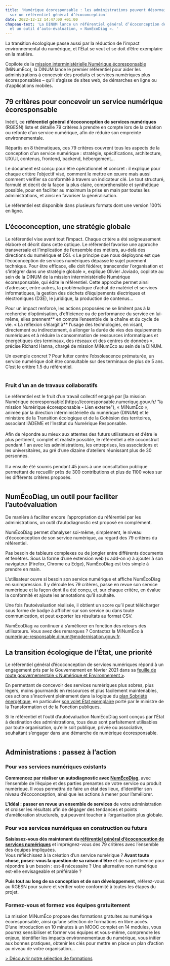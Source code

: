 ```yaml
---
title: 'Numérique écoresponsable : les administrations peuvent désormais s’appuyer
  sur un référentiel général d’écoconception'
date: 2022-12-12 14:47:00 +01:00
chapeau-text: 'La DINUM lance un référentiel général d’écoconception de services numériques
  et un outil d’auto-évaluation, « NumÉcoDiag ». '
---
```


La transition écologique passe aussi par la réduction de l’impact environnemental du numérique, et l’État se veut et se doit d’être exemplaire en la matière.

Copilote de la [mission interministérielle Numérique écoresponsable](https://ecoresponsable.numerique.gouv.fr/ "mission interministérielle Numérique écoresponsable - Lien externe") (MiNumÉco), la DINUM lance le premier référentiel pour aider les administrations à concevoir des produits et services numériques plus écoresponsables – qu’il s’agisse de sites web, de démarches en ligne ou d’applications mobiles.

## 79 critères pour concevoir un service numérique écoresponsable

Inédit, ce **référentiel général d'écoconception de services numériques** (RGESN) liste et détaille 79 critères à prendre en compte lors de la création ou refonte d’un service numérique, afin de réduire son empreinte environnementale.

Répartis en 8 thématiques, ces 79 critères couvrent tous les aspects de la conception d’un service numérique : stratégie, spécifications, architecture, UX/UI, contenus, frontend, backend, hébergement…

Le document est conçu pour être opérationnel et concret : il explique pour chaque critère l’objectif visé, comment le mettre en œuvre mais aussi comment vérifier sa conformité à travers un indicateur clé. Le tout structuré, formulé et décrit de la façon la plus claire, compréhensible et synthétique possible, pour en faciliter au maximum la prise en main par toutes les administrations, et ainsi en favoriser la généralisation.

Le référentiel est disponible dans plusieurs formats dont une version 100% en ligne.

## L’écoconception, une stratégie globale

Le référentiel vise avant tout l’impact. Chaque critère a été soigneusement élaboré et décrit dans cette optique. Le référentiel favorise une approche transversale et l’implication de l’ensemble des métiers, au-delà des directions du numérique et DSI. « Le principe que nous déployons est que l’écoconception de services numériques dépasse le sujet purement technique. Pour être efficace, elle doit fédérer, transcender l’organisation et s’intégrer dans une stratégie globale », explique Olivier Joviado, copilote au sein de la DINUM de la mission interministérielle Numérique écoresponsable, qui édite le référentiel. Cette approche permet ainsi d’adresser, entre autres, la problématique d’achat de matériel et services informatiques, la gestion des déchets d’équipements électriques et électroniques (D3E), le juridique, la production de contenus...

Pour un impact renforcé, les actions proposées ne se limitent pas à la recherche d’optimisation, d’efficience ou de performance du service en lui-même, elles prennent** en compte l’ensemble de la chaîne et du cycle de vie. « La réflexion s’élargit à** l’usage des technologies, en visant, directement ou indirectement, à allonger la durée de vies des équipements numériques et à réduire la consommation de ressources informatiques et énergétiques des terminaux, des réseaux et des centres de données », précise Richard Hanna, chargé de mission MiNumÉco au sein de la DINUM.

Un exemple concret ? Pour lutter contre l’obsolescence prématurée, un service numérique doit être consultable sur des terminaux de plus de 5 ans. C’est le critère 1.5 du référentiel.

<div class="encadre noir" style="margin-bottom:40px"><h3 style="margin-top: 40px;">Fruit d’un an de travaux collaboratifs</h3>
<p>Le référentiel est le fruit d’un travail collectif engagé par [la mission Numérique écoresponsable](https://ecoresponsable.numerique.gouv.fr/ "la mission Numérique écoresponsable - Lien externe"), « MiNumÉco », animée par la direction interministérielle du numérique (DINUM) et le ministère de la Transition écologique et de la Cohésion des territoires, associant l’ADEME et l’Institut du Numérique Responsable.<br>
<br>Afin de répondre au mieux aux attentes des futurs utilisateurs et d’être le plus pertinent, complet et réaliste possible, le référentiel a été coconstruit pendant 1 an avec les administrations, les entreprises, les associations et les universitaires, au gré d’une dizaine d’ateliers réunissant plus de 30 personnes.
<br>
<br>Il a ensuite été soumis pendant 45 jours à une consultation publique permettant de recueillir près de 300 contributions et plus de 1100 votes sur les différents critères proposés.</p></div>

## NumÉcoDiag, un outil pour faciliter l’autoévaluation

De manière à faciliter encore l’appropriation du référentiel par les administrations, un outil d’autodiagnostic est proposé en complément.

NumÉcoDiag permet d’analyser soi-même, simplement, le niveau d’écoconception de son service numérique, au regard des 79 critères du référentiel.

Pas besoin de tableurs complexes ou de jongler entre différents documents et fenêtres. Sous la forme d’une extension web (« add-on ») à ajouter à son navigateur (Firefox, Chrome ou Edge), NumÉcoDiag est très simple à prendre en main.

L’utilisateur ouvre si besoin son service numérique et affiche NumÉcoDiag en surimpression. Il y déroule les 79 critères, passe en revue son service numérique et la façon dont il a été conçu, et, sur chaque critère, en évalue la conformité et ajoute les annotations qu’il souhaite.

Une fois l’autoévaluation réalisée, il obtient un score qu’il peut télécharger sous forme de badge à afficher sur son service ou dans toute communication, et peut exporter les résultats au format CSV.

NumÉcoDiag va continuer à s’améliorer en fonction des retours des utilisateurs. Vous avez des remarques ? Contactez la MiNumÉco à [numerique-responsable.dinum@modernisation.gouv.fr](mailto:numerique-responsable.dinum@modernisation.gouv.fr).

## La transition écologique de l’État, une priorité

Le référentiel général d’écoconception de services numériques répond à un engagement pris par le Gouvernement en février 2021 dans sa [feuille de route gouvernementale « Numérique et Environnement »](https://www.gouvernement.fr/actualite/numerique-et-environnement-la-feuille-de-route-du-gouvernement "feuille de route gouvernementale « Numérique et Environnement » - Lien externe").

En permettant de concevoir des services numériques plus sobres, plus légers, moins gourmands en ressources et plus facilement maintenables, ces actions s’inscrivent pleinement dans la logique du [plan Sobriété énergétique](https://www.ecologie.gouv.fr/dossier-presse-plan-sobriete-energetique-mobilisation-generale "plan Sobriété énergétique - Lien externe"), en particulier [son volet État exemplaire](https://www.transformation.gouv.fr/ministre/actualite/plan-sobriete-letat-se-mobilise "son volet État exemplaire - Lien externe") porté par le ministre de la Transformation et de la Fonction publiques.

Si le référentiel et l’outil d’autoévaluation NumÉcoDiag sont conçus par l’État à destination des administrations, tous deux sont parfaitement utilisables par toute organisation, qu’elle soit publique, privée ou associative, souhaitant s’engager dans une démarche de numérique écoresponsable.

<div class="encadre noir" style="margin-bottom:40px"><h2 style="margin-top: 40px;">Administrations : passez à l’action</h2>
<h3>Pour vos services numériques existants</h3>

**Commencez par réaliser un autodiagnostic avec [NumÉcoDiag](https://ecoresponsable.numerique.gouv.fr/publications/referentiel-general-ecoconception/numecodiag/ "NumÉcoDiag - Lien externe")**, avec l’ensemble de l’équipe et des parties prenantes de votre service ou produit numérique. 
 Il vous permettra de faire un état des lieux, d’identifier son niveau d’écoconception, ainsi que les actions à mener pour l’améliorer.

**L’idéal : passer en revue un ensemble de services** de votre administration et croiser les résultats afin de dégager des tendances et points d’amélioration structurels, qui peuvent toucher à l’organisation plus globale.

<h3>Pour vos services numériques en construction ou futurs</h3>

<b>Saisissez-vous dès maintenant du [référentiel général d’écoconception de services numériques](https://ecoresponsable.numerique.gouv.fr/publications/referentiel-general-ecoconception/ "référentiel général d’écoconception de services numériques - Lien externe")</b> et imprégnez-vous des 79 critères avec l’ensemble des équipes impliquées.
<br>Vous réfléchissez à la création d’un service numérique ? <b>Avant toute chose, posez-vous la question de sa raison d’être</b> et de sa pertinence pour répondre à un besoin : est-il nécessaire ? Une alternative non numérique est-elle envisageable et préférable ?

<b>Puis tout au long de sa conception et de son développement,</b> référez-vous au RGESN pour suivre et vérifier votre conformité à toutes les étapes du projet.

<h3>Formez-vous et formez vos équipes gratuitement</h3>

<p>La mission MiNumÉco propose des formations gratuites au numérique écoresponsable, ainsi qu’une sélection de formations en libre accès.
<br>D’une introduction en 10 minutes à un MOOC complet en 14 modules, vous pourrez sensibiliser et former vos équipes et vous-même, comprendre les enjeux, identifier les impacts environnementaux du numérique, vous initier aux bonnes pratiques, obtenir les clés pour mettre en place un plan d’action au niveau de votre organisation…</p>

[> Découvrir notre sélection de formations](https://ecoresponsable.numerique.gouv.fr/formations/ "Découvrir notre sélection de formations - Lien externe")
